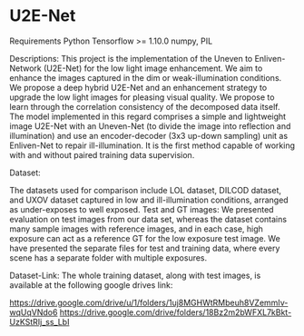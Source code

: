# U2E-Net
Requirements Python Tensorflow >= 1.10.0 numpy, PIL

Descriptions: This project is the implementation of the Uneven to Enliven-Network (U2E-Net) for the low light image enhancement. We aim to enhance the images captured in
the dim or weak-illumination conditions. We propose a deep hybrid U2E-Net and an enhancement strategy to upgrade the low light images for pleasing visual quality. 
We propose to learn through the correlation consistency of the decomposed data itself. The model implemented in this regard comprises a simple and lightweight image
U2E-Net with an Uneven-Net (to divide the image into reflection and illumination) and use an encoder-decoder (3x3 up-down sampling) unit as Enliven-Net to repair ill-illumination.
It is the first method capable of working with and without paired training data supervision.

Dataset:

The datasets used for comparison include LOL dataset, DILCOD dataset, and UXOV dataset captured in low and ill-illumination conditions, arranged as under-exposes to well exposed.
Test and GT images: We presented evaluation on test images from our data set, whereas the dataset contains many sample images with reference images, and in each case,
high exposure can act as a reference GT for the low exposure test image. We have presented the separate files for test and training data, 
where every scene has a separate folder with multiple exposures.

Dataset-Link: The whole training dataset, along with test images, is available at the following google drives link:

https://drive.google.com/drive/u/1/folders/1uj8MGHWtRMbeuh8VZemmIv-wqUqVNdo6
https://drive.google.com/drive/folders/18Bz2m2bWFXL7kBkt-UzKStRIj_ss_LbI




